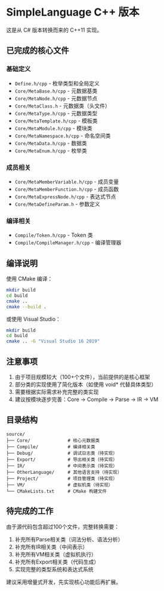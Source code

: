 # SimpleLanguage C++ 版本

这是从 C# 版本转换而来的 C++11 实现。

## 已完成的核心文件

### 基础定义
- `Define.h/cpp` - 枚举类型和全局定义
- `Core/MetaBase.h/cpp` - 元数据基类
- `Core/MetaNode.h/cpp` - 元数据节点
- `Core/MetaClass.h` - 元数据类（头文件）
- `Core/MetaType.h/cpp` - 元数据类型
- `Core/MetaTemplate.h/cpp` - 模板类
- `Core/MetaModule.h/cpp` - 模块类
- `Core/MetaNamespace.h/cpp` - 命名空间类
- `Core/MetaData.h/cpp` - 数据类
- `Core/MetaEnum.h/cpp` - 枚举类

### 成员相关
- `Core/MetaMemberVariable.h/cpp` - 成员变量
- `Core/MetaMemberFunction.h/cpp` - 成员函数
- `Core/MetaExpressNode.h/cpp` - 表达式节点
- `Core/MetaDefineParam.h` - 参数定义

### 编译相关
- `Compile/Token.h/cpp` - Token 类
- `Compile/CompileManager.h/cpp` - 编译管理器

## 编译说明

使用 CMake 编译：

```bash
mkdir build
cd build
cmake ..
cmake --build .
```

或使用 Visual Studio：
```bash
mkdir build
cd build
cmake .. -G "Visual Studio 16 2019"
```

## 注意事项

1. 由于项目规模较大（100+个文件），当前提供的是核心框架
2. 部分类的实现使用了简化版本（如使用 void* 代替具体类型）
3. 需要根据实际需求补充完整的类实现
4. 建议按模块逐步完善：Core -> Compile -> Parse -> IR -> VM

## 目录结构

```
source/
├── Core/              # 核心元数据类
├── Compile/           # 编译相关类
├── Debug/             # 调试日志类（待实现）
├── Export/            # 导出相关类（待实现）
├── IR/                # 中间表示类（待实现）
├── OtherLanguage/     # 其他语言支持（待实现）
├── Project/           # 项目管理类（待实现）
├── VM/                # 虚拟机类（待实现）
└── CMakeLists.txt     # CMake 构建文件
```

## 待完成的工作

由于源代码包含超过100个文件，完整转换需要：
1. 补充所有Parse相关类（词法分析、语法分析）
2. 补充所有IR相关类（中间表示）
3. 补充所有VM相关类（虚拟机执行）
4. 补充所有Export相关类（代码生成）
5. 实现完整的类型系统和表达式系统

建议采用增量式开发，先实现核心功能后再扩展。

